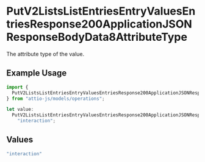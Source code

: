 # PutV2ListsListEntriesEntryValuesEntriesResponse200ApplicationJSONResponseBodyData8AttributeType

The attribute type of the value.

## Example Usage

```typescript
import {
  PutV2ListsListEntriesEntryValuesEntriesResponse200ApplicationJSONResponseBodyData8AttributeType,
} from "attio-js/models/operations";

let value:
  PutV2ListsListEntriesEntryValuesEntriesResponse200ApplicationJSONResponseBodyData8AttributeType =
    "interaction";
```

## Values

```typescript
"interaction"
```